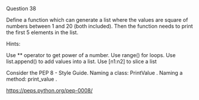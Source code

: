 Question 38


Define a function which can generate a list where the values are square of numbers between 1 and 20 (both included). Then the function needs to print the first 5 elements in the list.

Hints:

Use ** operator to get power of a number. Use range() for loops. Use list.append() to add values into a list. Use [n1:n2] to slice a list

Consider the PEP 8 - Style Guide. Naming a class: PrintValue . Naming a method: print_value .

https://peps.python.org/pep-0008/
